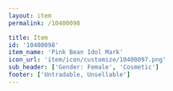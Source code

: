 ```yaml
---
layout: item
permalink: /10400098

title: Item
id: '10400098'
item_name: 'Pink Bean Idol Mark'
icon_url: 'item/icon/customize/10400097.png'
sub_header: ['Gender: Female', 'Cosmetic']
footer: ['Untradable, Unsellable']
---
```

